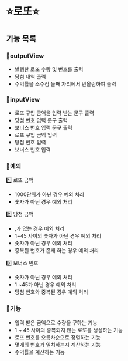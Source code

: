 # ⭐로또⭐

## 기능 목록

### 📝outputView
- 발행한 로또 수량 및 번호를 출력
- 당첨 내역 출력
- 수익률을 소수점 둘째 자리에서 반올림하여 출력

### 📝inputView
- 로또 구입 금액을 입력 받는 문구 출력
- 당첨 번호 입력 문구 출력
- 보너스 번호 입력 문구 출력
- 로또 구입 금액 입력
- 당첨 번호 입력
- 보너스 번호 입력

### 📝예외
1️⃣ 로또 금액
- 1000단위가 아닌 경우 예외 처리
- 숫자가 아닌 경우 예외 처리

2️⃣ 당첨 금액
- ,가 없는 경우 예외 처리
- 1~45 사이의 숫자가 아닌 경우 예외 처리
- 숫자가 아닌 경우 예외 처리
- 중복된 번호가 존재 하는 경우 예외 처리

3️⃣ 보너스 번호
- 숫자가 아닌 경우 예외 처리
- 1 ~45가 아닌 경우 예외 처리
- 당첨 번호와 중복된 경우 예외 처리

### 📝기능
- 입력 받은 금액으로 수량을 구하는 기능
- 1 ~ 45 사이의 중복되지 않는 로또를 생성하는 기능
- 로또 번호를 오름차순으로 정렬하는 기능
- 몇개의 번호가 일치하는지 계산하는 기능
- 수익률을 계산하는 기능
